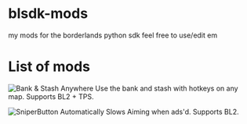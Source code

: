 # blsdk-mods
my mods for the borderlands python sdk
feel free to use/edit em

# List of mods

![Bank & Stash Anywhere](https://github.com/PyrexBLJ/blsdk-mods/tree/main/BASA)
Use the bank and stash with hotkeys on any map. Supports BL2 + TPS.

![SniperButton](https://github.com/PyrexBLJ/blsdk-mods/tree/main/SniperButton)
Automatically Slows Aiming when ads'd. Supports BL2.
